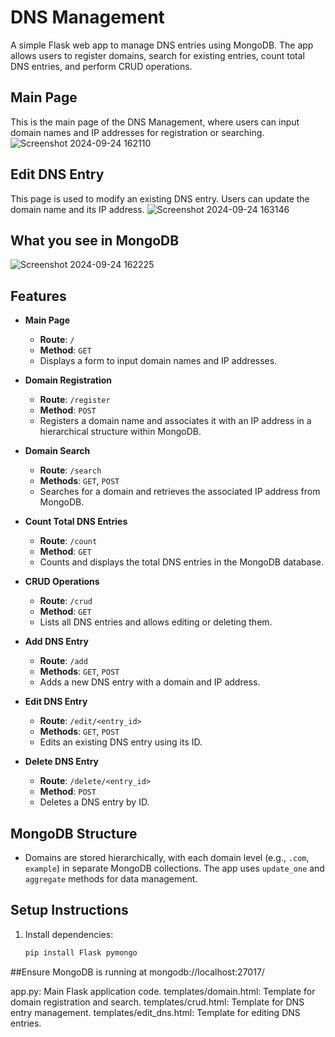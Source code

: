 # DNS Management

A simple Flask web app to manage DNS entries using MongoDB. The app allows users to register domains, search for existing entries, count total DNS entries, and perform CRUD operations.

## Main Page
This is the main page of the DNS Management, where users can input domain names and IP addresses for registration or searching.
![Screenshot 2024-09-24 162110](https://github.com/user-attachments/assets/8fa37891-ac8e-4d5e-a820-142c021d0e6a)

## Edit DNS Entry
This page is used to modify an existing DNS entry. Users can update the domain name and its IP address.
![Screenshot 2024-09-24 163146](https://github.com/user-attachments/assets/b858ef73-481a-4d2e-9bc3-18ab72ccc375)

## What you see in MongoDB
![Screenshot 2024-09-24 162225](https://github.com/user-attachments/assets/afe0c12a-4edf-4a3b-921e-d1ee0b4b8589)

## Features

- **Main Page**
  - **Route**: `/`
  - **Method**: `GET`
  - Displays a form to input domain names and IP addresses.

- **Domain Registration**
  - **Route**: `/register`
  - **Method**: `POST`
  - Registers a domain name and associates it with an IP address in a hierarchical structure within MongoDB.

- **Domain Search**
  - **Route**: `/search`
  - **Methods**: `GET`, `POST`
  - Searches for a domain and retrieves the associated IP address from MongoDB.

- **Count Total DNS Entries**
  - **Route**: `/count`
  - **Method**: `GET`
  - Counts and displays the total DNS entries in the MongoDB database.

- **CRUD Operations**
  - **Route**: `/crud`
  - **Method**: `GET`
  - Lists all DNS entries and allows editing or deleting them.

- **Add DNS Entry**
  - **Route**: `/add`
  - **Methods**: `GET`, `POST`
  - Adds a new DNS entry with a domain and IP address.

- **Edit DNS Entry**
  - **Route**: `/edit/<entry_id>`
  - **Methods**: `GET`, `POST`
  - Edits an existing DNS entry using its ID.

- **Delete DNS Entry**
  - **Route**: `/delete/<entry_id>`
  - **Method**: `POST`
  - Deletes a DNS entry by ID.

## MongoDB Structure

- Domains are stored hierarchically, with each domain level (e.g., `.com`, `example`) in separate MongoDB collections. The app uses `update_one` and `aggregate` methods for data management.

## Setup Instructions

1. Install dependencies:
   ```bash
   pip install Flask pymongo
##Ensure MongoDB is running at mongodb://localhost:27017/

app.py: Main Flask application code.
templates/domain.html: Template for domain registration and search.
templates/crud.html: Template for DNS entry management.
templates/edit_dns.html: Template for editing DNS entries.
